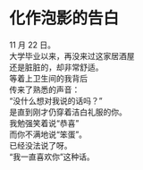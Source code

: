 # 化作泡影的告白

11 月 22 日。\
大学毕业以来，再没来过这家居酒屋\
还是脏脏的，却非常舒适。\
等着上卫生间的我背后\
传来了熟悉的声音：\
“没什么想对我说的话吗？”\
是直到刚才仍穿着洁白礼服的你。\
我勉强笑着说“恭喜”\
而你不满地说“笨蛋”。\
已经没法说了呀。\
“我一直喜欢你”这种话。
